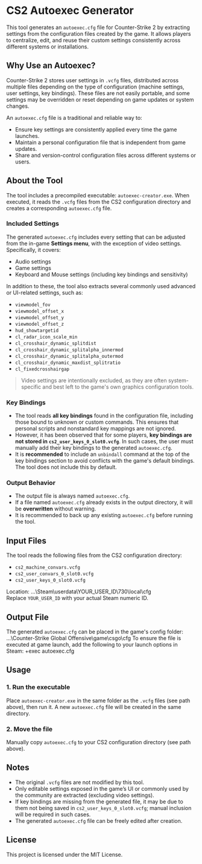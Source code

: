 # CS2 Autoexec Generator

This tool generates an `autoexec.cfg` file for Counter-Strike 2 by extracting settings from the configuration files created by the game. It allows players to centralize, edit, and reuse their custom settings consistently across different systems or installations.

## Why Use an Autoexec?

Counter-Strike 2 stores user settings in `.vcfg` files, distributed across multiple files depending on the type of configuration (machine settings, user settings, key bindings). These files are not easily portable, and some settings may be overridden or reset depending on game updates or system changes.

An `autoexec.cfg` file is a traditional and reliable way to:
- Ensure key settings are consistently applied every time the game launches.
- Maintain a personal configuration file that is independent from game updates.
- Share and version-control configuration files across different systems or users.

## About the Tool

The tool includes a precompiled executable: `autoexec-creator.exe`. When executed, it reads the `.vcfg` files from the CS2 configuration directory and creates a corresponding `autoexec.cfg` file.

### Included Settings

The generated `autoexec.cfg` includes every setting that can be adjusted from the in-game **Settings menu**, with the exception of video settings. Specifically, it covers:
- Audio settings
- Game settings
- Keyboard and Mouse settings (including key bindings and sensitivity)

In addition to these, the tool also extracts several commonly used advanced or UI-related settings, such as:
- `viewmodel_fov`  
- `viewmodel_offset_x`  
- `viewmodel_offset_y`  
- `viewmodel_offset_z`  
- `hud_showtargetid`  
- `cl_radar_icon_scale_min`  
- `cl_crosshair_dynamic_splitdist`  
- `cl_crosshair_dynamic_splitalpha_innermod`  
- `cl_crosshair_dynamic_splitalpha_outermod`  
- `cl_crosshair_dynamic_maxdist_splitratio`  
- `cl_fixedcrosshairgap`

> Video settings are intentionally excluded, as they are often system-specific and best left to the game's own graphics configuration tools.

### Key Bindings

- The tool reads **all key bindings** found in the configuration file, including those bound to unknown or custom commands. This ensures that personal scripts and nonstandard key mappings are not ignored.
- However, it has been observed that for some players, **key bindings are not stored in `cs2_user_keys_0_slot0.vcfg`**. In such cases, the user must manually add their key bindings to the generated `autoexec.cfg`.
- It is **recommended** to include an `unbindall` command at the top of the key bindings section to avoid conflicts with the game's default bindings. The tool does not include this by default.

### Output Behavior

- The output file is always named `autoexec.cfg`.
- If a file named `autoexec.cfg` already exists in the output directory, it will be **overwritten** without warning.
- It is recommended to back up any existing `autoexec.cfg` before running the tool.

## Input Files

The tool reads the following files from the CS2 configuration directory:
- `cs2_machine_convars.vcfg`
- `cs2_user_convars_0_slot0.vcfg`
- `cs2_user_keys_0_slot0.vcfg`

Location:
	...\Steam\userdata\YOUR_USER_ID\730\local\cfg\
Replace `YOUR_USER_ID` with your actual Steam numeric ID.

## Output File

The generated `autoexec.cfg` can be placed in the game's config folder:
	...\Counter-Strike Global Offensive\game\csgo\cfg
To ensure the file is executed at game launch, add the following to your launch options in Steam:
	+exec autoexec.cfg

## Usage

### 1. Run the executable

Place `autoexec-creator.exe` in the same folder as the `.vcfg` files (see path above), then run it. A new `autoexec.cfg` file will be created in the same directory.

### 2. Move the file

Manually copy `autoexec.cfg` to your CS2 configuration directory (see path above).

## Notes

- The original `.vcfg` files are not modified by this tool.
- Only editable settings exposed in the game’s UI or commonly used by the community are extracted (excluding video settings).
- If key bindings are missing from the generated file, it may be due to them not being saved in `cs2_user_keys_0_slot0.vcfg`; manual inclusion will be required in such cases.
- The generated `autoexec.cfg` file can be freely edited after creation.

## License

This project is licensed under the MIT License.